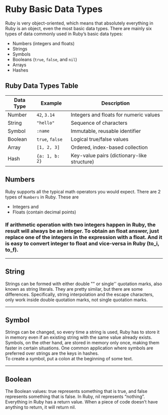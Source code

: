 # Ruby Basic Data Types

Ruby is very object-oriented, which means that absolutely everything in Ruby is an object, even the most basic data types. There are mainly six types of data commonly used in Ruby’s basic data types:

- Numbers (integers and floats)
- Strings
- Symbols
- Booleans (`true`, `false`, and `nil`)
- Arrays
- Hashes

## Ruby Data Types Table

| Data Type | Example         | Description                                 |
|-----------|----------------|---------------------------------------------|
| Number    | `42`, `3.14`   | Integers and floats for numeric values      |
| String    | `"hello"`      | Sequence of characters                      |
| Symbol    | `:name`        | Immutable, reusable identifier              |
| Boolean   | `true`, `false`| Logical true/false values                   |
| Array     | `[1, 2, 3]`    | Ordered, index-based collection             |
| Hash      | `{a: 1, b: 2}` | Key-value pairs (dictionary-like structure) |

## Numbers

Ruby supports all the typical math operators you would expect.
There are 2 types of `Numbers` in Ruby. These are  
- Integers and  
- Floats (contain decimal points)

### If arithmetic operation with two integers happen in Ruby, the result will always be an integer. To obtain an float answer, just replace one of the integers in the expression with a float. And it is easy to convert integer to float and vice-versa in Ruby (to_i, to_f).

---
## String

Strings can be formed with either double "" or single'' quotation marks, also known as string literals. They are pretty similar, but there are some differences. Specifically, string interpolation and the escape characters, only work inside double quotation marks, not single quotation marks.

---

## Symbol

Strings can be changed, so every time a string is used, Ruby has to store it in memory even if an existing string with the same value already exists. Symbols, on the other hand, are stored in memory only once, making them faster in certain situations. One common application where symbols are preferred over strings are the keys in hashes.  
To create a symbol, put a colon at the beginning of some text.  

---

## Boolean

The Boolean values: true represents something that is true, and false represents something that is false. In Ruby, nil represents “nothing”. Everything in Ruby has a return value. When a piece of code doesn’t have anything to return, it will return nil. 
